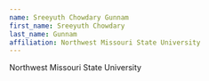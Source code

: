```yaml
---
name: Sreeyuth Chowdary Gunnam
first_name: Sreeyuth Chowdary
last_name: Gunnam
affiliation: Northwest Missouri State University
---
```


Northwest Missouri State University
